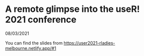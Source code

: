 A remote glimpse into the useR! 2021 conference
================
08/03/2021

You can find the slides from
<https://user2021-rladies-melbourne.netlify.app/#1>
